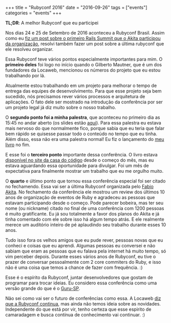 +++
title = "Rubyconf 2016"
date = "2016-09-26"
tags = ["events"]
categories = "events"
+++

**TL;DR**: A melhor Rubyconf que eu participei

Nos dias 24 e 25 de Setembro de 2016 aconteceu a Rubyconf Brasil.
Assim como eu
[fiz um post sobre o primeiro Rails Summit que o Akita participou da organização](http://pothix.com/2008/10/21/rails-summit-latin-america.html),
resolvi também fazer um post sobre a última rubyconf que ele resolveu
organizar.

Essa Rubyconf teve vários pontos especialmente importantes para mim. O
**primeiro deles** foi logo no início quando o Gilberto Mautner, que é um
dos fundadores da Locaweb, mencionou os números do projeto que eu
estou trabalhando por lá.

Atualmente estou trabalhando em um projeto para melhorar o tempo de
entrega das equipes de desenvolvimento. Para que esse projeto seja bem
sucedido, nós precisamos rever vários processos e arquitetura de
aplicações. O fato dele ser mostrado na introdução da conferência por
ser um projeto legal já diz muito sobre o nosso trabalho.

O **segundo ponto foi a minha palestra**, que aconteceu no primeiro
dia as 15:45 no andar aberto (os slides estão
[aqui](http://cege.la/nzhl40)). Para essa palestra eu estava mais
nervoso do que normalmente fico, porque sabia que eu teria que falar
bem rápido se quisesse passar todo o conteúdo no tempo que eu
tinha. Além disso, essa não era uma palestra normal! Eu fiz o
lançamento do
[meu livro](https://desconstruindoaweb.com.br/?source=pothix.com) no
fim.

E esse foi o **terceiro ponto** importante dessa conferência. O livro
estava
[disponível no site da casa do código](https://www.casadocodigo.com.br/products/livro-desconstruindo-web)
desde o começo do mês, mas eu estava aguardando essa oportunidade para
divulgar. Foi um mês de expectativa para finalmente mostrar um
trabalho que eu me orgulho muito.

O **quarto** e último ponto que tornou essa conferência especial foi
ser citado no fechamendo. Essa vai ser a última Rubyconf organizada
pelo [Fabio Akita](https://twitter.com/akitaonrails). No fechamento da
conferência ele mostrou um review dos últimos 10 anos de organização
de eventos de Ruby e agradeceu as pessoas que estavam participando
desde o começo. Pode parecer bobeira, mas ter seu nome (ou nickname)
citado no final de uma conferência com 1200 pessoas é muito
gratificante. Eu já sou totalmente a favor dos planos do Akita e já
tinha comentado com ele sobre isso há algum tempo atrás. E ele
realmente merece um auditório inteiro de pé aplaudindo seu trabalho
durante esses 10 anos.

Tudo isso fora os velhos amigos que eu pude rever, pessoas novas que
eu conheci e coisas que eu aprendi. Algumas pessoas eu conversei e não
sabiam que eram as pessoas que eu falava pela internet há muito tempo,
só vim perceber depois. Durante esses vários anos de Rubyconf, eu tive
o prazer de conversar pessoalmente com 2 core commiters do Ruby, e
isso não é uma coisa que temos a chance de fazer com frequência. :)

Esse é o espírito da Rubyconf, juntar desenvolvedores que gostam de
programar para trocar ideias. Eu considero essa conferência como uma
versão grande do que é o [Guru-SP](https://gurusp.org).

Não sei como vai ser o futuro de conferências como essa. A Locaweb
[diz que a Rubyconf continua](https://twitter.com/locaweb/status/779819447087403008),
mas ainda não temos ideia sobre as novidades. Independente do que está
por vir, tenho certeza que esse espirito de camaradagem e busca
contínua de conhecimento vai continuar. :)

